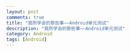 ```yaml
---
layout: post
comments: true
title: "我所学会的那些事——Android单元测试"
description: "我所学会的那些事——Android单元测试"
category: Android
tags: [Android]
---
```



